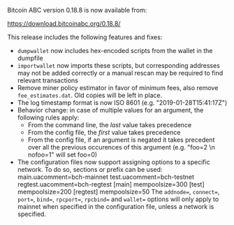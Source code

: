 Bitcoin ABC version 0.18.8 is now available from:

  <https://download.bitcoinabc.org/0.18.8/>

This release includes the following features and fixes:
 - `dumpwallet` now includes hex-encoded scripts from the wallet in the dumpfile
 - `importwallet` now imports these scripts, but corresponding addresses may not
   be added correctly or a manual rescan may be required to find relevant 
   transactions
 - Remove miner policy estimator in favor of minimum fees, also remove `fee_estimates.dat`.
   Old copies will be left in place.
 - The log timestamp format is now ISO 8601 (e.g. "2019-01-28T15:41:17Z")
 - Behavior change: in case of multiple values for an argument, the following rules apply:
   - From the command line, the *last* value takes precedence
   - From the config file, the *first* value takes precedence
   - From the config file, if an argument is negated it takes precedent over all the
     previous occurences of this argument (e.g. "foo=2 \n nofoo=1" will set foo=0)
 - The configuration files now support assigning options to a specific network.
   To do so, sections or prefix can be used:
     main.uacomment=bch-mainnet
     test.uacomment=bch-testnet
     regtest.uacomment=bch-regtest
     [main]
     mempoolsize=300
     [test]
     mempoolsize=200
     [regtest]
     mempoolsize=50
   The `addnode=`, `connect=`, `port=`, `bind=`, `rpcport=`, `rpcbind=`
   and `wallet=` options will only apply to mainnet when specified in the
   configuration file, unless a network is specified.